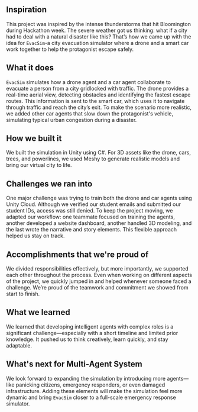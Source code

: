## Inspiration
This project was inspired by the intense thunderstorms that hit Bloomington during Hackathon week. The severe weather got us thinking: what if a city had to deal with a natural disaster like this? That’s how we came up with the idea for `EvacSim`-a city evacuation simulator where a drone and a smart car work together to help the protagonist escape safely.

## What it does
`EvacSim` simulates how a drone agent and a car agent collaborate to evacuate a person from a city gridlocked with traffic. The drone provides a real-time aerial view, detecting obstacles and identifying the fastest escape routes. This information is sent to the smart car, which uses it to navigate through traffic and reach the city’s exit. To make the scenario more realistic, we added other car agents that slow down the protagonist's vehicle, simulating typical urban congestion during a disaster.

## How we built it
We built the simulation in Unity using C#. For 3D assets like the drone, cars, trees, and powerlines, we used Meshy to generate realistic models and bring our virtual city to life.

## Challenges we ran into
One major challenge was trying to train both the drone and car agents using Unity Cloud. Although we verified our student emails and submitted our student IDs, access was still denied. To keep the project moving, we adapted our workflow: one teammate focused on training the agents, another developed a website dashboard, another handled 3D modeling, and the last wrote the narrative and story elements. This flexible approach helped us stay on track.

## Accomplishments that we're proud of
We divided responsibilities effectively, but more importantly, we supported each other throughout the process. Even when working on different aspects of the project, we quickly jumped in and helped whenever someone faced a challenge. We’re proud of the teamwork and commitment we showed from start to finish.

## What we learned
We learned that developing intelligent agents with complex roles is a significant challenge—especially with a short timeline and limited prior knowledge. It pushed us to think creatively, learn quickly, and stay adaptable.

## What's next for Multi-Agent System
We look forward to expanding the simulation by introducing more agents—like panicking citizens, emergency responders, or even damaged infrastructure. Adding these elements will make the simulation feel more dynamic and bring `EvacSim` closer to a full-scale emergency response simulator.